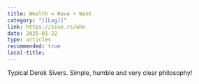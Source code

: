 ```yaml
---
title: Wealth = Have ÷ Want
category: "[[Log]]"
link: https://sive.rs/whn
date: 2025-01-22
type: articles
recommended: true
local-title:
---
```

Typical Derek Sivers. Simple, humble and very clear philosophy!